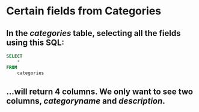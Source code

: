 # Certain fields from Categories

## In the *categories* table, selecting all the fields using this SQL:
```sql 
SELECT
    *
FROM
    categories
```
## …will return 4 columns. We only want to see two columns, *categoryname* and *description*.
